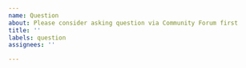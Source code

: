 ```yaml
---
name: Question
about: Please consider asking question via Community Forum first
title: ''
labels: question
assignees: ''

---
```



